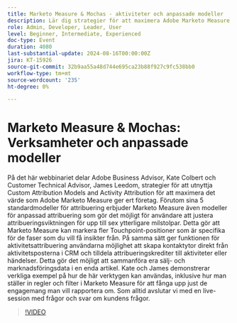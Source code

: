 ```yaml
---
title: Marketo Measure & Mochas - aktiviteter och anpassade modeller
description: Lär dig strategier för att maximera Adobe Marketo Measure med anpassade attribueringsmodeller och aktivitetsattribuering. Följ experterna på Adobe Kate Colbert och James Leedom när de visar hur man justerar attribueringsviktning, skapar kontaktytor utifrån CRM-aktiviteter och justerar försäljnings- och marknadsföringsdata. Upptäck exempel från verkligheten och få svar på dina frågor i en live-session.
role: Admin, Developer, Leader, User
level: Beginner, Intermediate, Experienced
doc-type: Event
duration: 4080
last-substantial-update: 2024-08-16T00:00:00Z
jira: KT-15926
source-git-commit: 32b9aa55a48d744e695ca23b88f927c9fc538bb0
workflow-type: tm+mt
source-wordcount: '235'
ht-degree: 0%

---
```



# Marketo Measure &amp; Mochas: Verksamheter och anpassade modeller

På det här webbinariet delar Adobe Business Advisor, Kate Colbert och Customer Technical Advisor, James Leedom, strategier för att utnyttja Custom Attribution Models and Activity Attribution för att maximera det värde som Adobe Marketo Measure ger ert företag. Förutom sina 5 standardmodeller för attribuering erbjuder Marketo Measure även modeller för anpassad attribuering som gör det möjligt för användare att justera attribueringsviktningen för upp till sex ytterligare milstolpar. Detta gör att Marketo Measure kan markera fler Touchpoint-positioner som är specifika för de faser som du vill få insikter från. På samma sätt ger funktionen för aktivitetsattribuering användarna möjlighet att skapa kontaktytor direkt från aktivitetsposterna i CRM och tilldela attribueringskrediter till aktiviteter eller händelser. Detta gör det möjligt att sammanföra era sälj- och marknadsföringsdata i en enda artikel. Kate och James demonstrerar verkliga exempel på hur de här verktygen kan användas, inklusive hur man ställer in regler och filter i Marketo Measure för att fånga upp just de engagemang man vill rapportera om. Som alltid avslutar vi med en live-session med frågor och svar om kundens frågor.

>[!VIDEO](https://video.tv.adobe.com/v/3432603/?learn=on)
